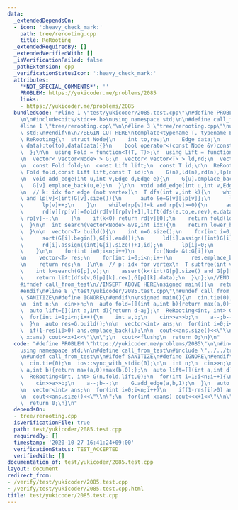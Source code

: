 ```yaml
---
data:
  _extendedDependsOn:
  - icon: ':heavy_check_mark:'
    path: tree/rerooting.cpp
    title: ReRooting
  _extendedRequiredBy: []
  _extendedVerifiedWith: []
  _isVerificationFailed: false
  _pathExtension: cpp
  _verificationStatusIcon: ':heavy_check_mark:'
  attributes:
    '*NOT_SPECIAL_COMMENTS*': ''
    PROBLEM: https://yukicoder.me/problems/2085
    links:
    - https://yukicoder.me/problems/2085
  bundledCode: "#line 1 \"test/yukicoder/2085.test.cpp\"\n#define PROBLEM \"https://yukicoder.me/problems/2085\"\
    \n\n#include<bits/stdc++.h>\nusing namespace std;\n\n#define call_from_test\n\
    #line 1 \"tree/rerooting.cpp\"\n\n#line 3 \"tree/rerooting.cpp\"\nusing namespace\
    \ std;\n#endif\n\n//BEGIN CUT HERE\ntemplate<typename T, typename Edge>\nstruct\
    \ ReRooting{\n  struct Node{\n    int to,rev;\n    Edge data;\n    Node(int to,Edge\
    \ data):to(to),data(data){}\n    bool operator<(const Node &v)const{return to<v.to;};\n\
    \  };\n\n  using Fold = function<T(T, T)>;\n  using Lift = function<T(T, Edge)>;\n\
    \n  vector< vector<Node> > G;\n  vector< vector<T> > ld,rd;\n  vector<int> lp,rp;\n\
    \n  const Fold fold;\n  const Lift lift;\n  const T id;\n\n  ReRooting(int n,const\
    \ Fold fold,const Lift lift,const T id):\n    G(n),ld(n),rd(n),lp(n),rp(n),fold(fold),lift(lift),id(id){}\n\
    \n  void add_edge(int u,int v,Edge d,Edge e){\n    G[u].emplace_back(v,d);\n \
    \   G[v].emplace_back(u,e);\n  }\n\n  void add_edge(int u,int v,Edge d){add_edge(u,v,d,d);}\n\
    \n  // k: idx for edge (not vertex)\n  T dfs(int v,int k){\n    while(lp[v]!=k\
    \ and lp[v]<(int)G[v].size()){\n      auto &e=G[v][lp[v]];\n      ld[v][lp[v]+1]=fold(ld[v][lp[v]],lift(dfs(e.to,e.rev),e.data));\n\
    \      lp[v]++;\n    }\n    while(rp[v]!=k and rp[v]>=0){\n      auto &e=G[v][rp[v]];\n\
    \      rd[v][rp[v]]=fold(rd[v][rp[v]+1],lift(dfs(e.to,e.rev),e.data));\n     \
    \ rp[v]--;\n    }\n    if(k<0) return rd[v][0];\n    return fold(ld[v][k],rd[v][k+1]);\n\
    \  }\n\n  int search(vector<Node> &vs,int idx){\n    return lower_bound(vs.begin(),vs.end(),Node(idx,vs[0].data))-vs.begin();\n\
    \  }\n\n  vector<T> build(){\n    int n=G.size();\n    for(int i=0;i<n;i++){\n\
    \      sort(G[i].begin(),G[i].end());\n      ld[i].assign((int)G[i].size()+1,id);\n\
    \      rd[i].assign((int)G[i].size()+1,id);\n      lp[i]=0;\n      rp[i]=(int)G[i].size()-1;\n\
    \    }\n\n    for(int i=0;i<n;i++)\n      for(Node &t:G[i])\n        t.rev=search(G[t.to],i);\n\
    \n    vector<T> res;\n    for(int i=0;i<n;i++)\n      res.emplace_back(dfs(i,-1));\n\
    \n    return res;\n  }\n\n  // p: idx for vertex\n  T subtree(int v,int p){\n\
    \    int k=search(G[p],v);\n    assert(k<(int)G[p].size() and G[p][k].to==v);\n\
    \    return lift(dfs(v,G[p][k].rev),G[p][k].data);\n  }\n};\n//END CUT HERE\n\
    #ifndef call_from_test\n//INSERT ABOVE HERE\nsigned main(){\n  return 0;\n}\n\
    #endif\n#line 8 \"test/yukicoder/2085.test.cpp\"\n#undef call_from_test\n\n#ifdef\
    \ SANITIZE\n#define IGNORE\n#endif\n\nsigned main(){\n  cin.tie(0);\n  ios::sync_with_stdio(0);\n\
    \n  int n;\n  cin>>n;\n  auto fold=[](int a,int b){return max(a,0)+max(b,0);};\n\
    \  auto lift=[](int a,int d){return d-a;};\n  ReRooting<int, int> G(n,fold,lift,0);\n\
    \  for(int i=1;i<n;i++){\n    int a,b;\n    cin>>a>>b;\n    a--;b--;\n    G.add_edge(a,b,1);\n\
    \  }\n  auto res=G.build();\n\n  vector<int> ans;\n  for(int i=0;i<n;i++)\n  \
    \  if(1-res[i]>0) ans.emplace_back(i);\n\n  cout<<ans.size()<<\"\\n\";\n  for(int\
    \ x:ans) cout<<x+1<<\"\\n\";\n  cout<<flush;\n  return 0;\n}\n"
  code: "#define PROBLEM \"https://yukicoder.me/problems/2085\"\n\n#include<bits/stdc++.h>\n\
    using namespace std;\n\n#define call_from_test\n#include \"../../tree/rerooting.cpp\"\
    \n#undef call_from_test\n\n#ifdef SANITIZE\n#define IGNORE\n#endif\n\nsigned main(){\n\
    \  cin.tie(0);\n  ios::sync_with_stdio(0);\n\n  int n;\n  cin>>n;\n  auto fold=[](int\
    \ a,int b){return max(a,0)+max(b,0);};\n  auto lift=[](int a,int d){return d-a;};\n\
    \  ReRooting<int, int> G(n,fold,lift,0);\n  for(int i=1;i<n;i++){\n    int a,b;\n\
    \    cin>>a>>b;\n    a--;b--;\n    G.add_edge(a,b,1);\n  }\n  auto res=G.build();\n\
    \n  vector<int> ans;\n  for(int i=0;i<n;i++)\n    if(1-res[i]>0) ans.emplace_back(i);\n\
    \n  cout<<ans.size()<<\"\\n\";\n  for(int x:ans) cout<<x+1<<\"\\n\";\n  cout<<flush;\n\
    \  return 0;\n}\n"
  dependsOn:
  - tree/rerooting.cpp
  isVerificationFile: true
  path: test/yukicoder/2085.test.cpp
  requiredBy: []
  timestamp: '2020-10-27 16:41:24+09:00'
  verificationStatus: TEST_ACCEPTED
  verifiedWith: []
documentation_of: test/yukicoder/2085.test.cpp
layout: document
redirect_from:
- /verify/test/yukicoder/2085.test.cpp
- /verify/test/yukicoder/2085.test.cpp.html
title: test/yukicoder/2085.test.cpp
---
```

